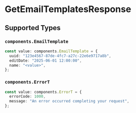 # GetEmailTemplatesResponse


## Supported Types

### `components.EmailTemplate`

```typescript
const value: components.EmailTemplate = {
  uuid: "123e4567-87de-4fc7-a27c-22e6e9717a8b",
  editDate: "2025-06-01 12:00:00",
  name: "<value>",
};
```

### `components.ErrorT`

```typescript
const value: components.ErrorT = {
  errorCode: 1000,
  message: "An error occurred completing your request",
};
```

